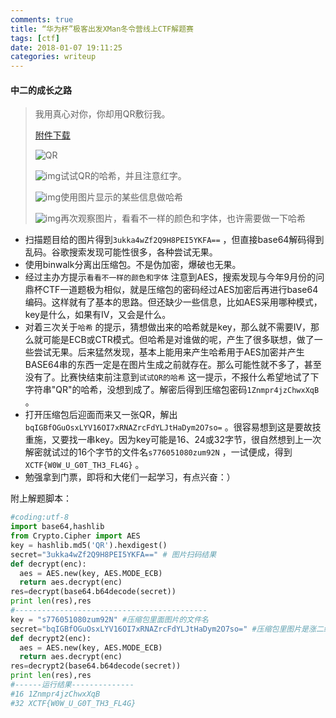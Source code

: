 ```yaml
---
comments: true
title: “华为杯”极客出发XMan冬令营线上CTF解题赛
tags: [ctf]
date: 2018-01-07 19:11:25
categories: writeup
---
```


#### 中二的成长之路

> 我用真心对你，你却用QR敷衍我。
>
> [附件下载](http://xman.xctf.org.cn/media/task/6704c696-0a81-4715-b16c-38a093dadedf.jpg)
>
> ![QR](QR.jpg)
>
> ![img](http://xman.xctf.org.cn/static/theme/default_v2/img/ts.png)试试QR的哈希，并且注意红字。
>
> ![img](http://xman.xctf.org.cn/static/theme/default_v2/img/ts.png)使用图片显示的某些信息做哈希
>
> ![img](http://xman.xctf.org.cn/static/theme/default_v2/img/ts.png)再次观察图片，看看不一样的颜色和字体，也许需要做一下哈希

- 扫描题目给的图片得到`3ukka4wZf2Q9H8PEI5YKFA==` ，但直接base64解码得到乱码。谷歌搜索发现可能性很多，各种尝试无果。
- 使用binwalk分离出压缩包。不是伪加密，爆破也无果。
- 经过主办方提示`看看不一样的颜色和字体` 注意到AES，搜索发现与今年9月份的问鼎杯CTF一道题极为相似，就是压缩包的密码经过AES加密后再进行base64编码。这样就有了基本的思路。但还缺少一些信息，比如AES采用哪种模式，key是什么，如果有IV，又会是什么。
- 对着三次关于`哈希` 的提示，猜想做出来的哈希就是key，那么就不需要IV，那么就可能是ECB或CTR模式。但哈希是对谁做的呢，产生了很多联想，做了一些尝试无果。后来猛然发现，基本上能用来产生哈希用于AES加密并产生BASE64串的东西一定是在图片生成之前就存在。那么可能性就不多了，甚至没有了。比赛快结束前注意到`试试QR的哈希` 这一提示，不报什么希望地试了下字符串"QR"的哈希，没想到成了。解密后得到压缩包密码`1Znmpr4jzChwxXqB` 。
- 打开压缩包后迎面而来又一张QR，解出`bqIGBfOGuOsxLYV16OI7xRNAZrcFdYLJtHaDym2O7so=` 。很容易想到这是要故技重施，又要找一串key。因为key可能是16、24或32字节，很自然想到上一次解密就试过的16个字节的文件名`s776051080zum92N` ，一试便成，得到`XCTF{W0W_U_G0T_TH3_FL4G}` 。
- 勉强拿到门票，即将和大佬们一起学习，有点兴奋：）

附上解题脚本：

```python
#coding:utf-8
import base64,hashlib
from Crypto.Cipher import AES
key = hashlib.md5('QR').hexdigest()
secret="3ukka4wZf2Q9H8PEI5YKFA==" # 图片扫码结果
def decrypt(enc):
  aes = AES.new(key, AES.MODE_ECB)
  return aes.decrypt(enc)
res=decrypt(base64.b64decode(secret))
print len(res),res
#-------------------------------------------
key = "s776051080zum92N" #压缩包里面图片的文件名
secret="bqIGBfOGuOsxLYV16OI7xRNAZrcFdYLJtHaDym2O7so=" #压缩包里图片是涨二维码，扫出来这个
def decrypt2(enc):
  aes = AES.new(key, AES.MODE_ECB)
  return aes.decrypt(enc)
res=decrypt2(base64.b64decode(secret))
print len(res),res
#------运行结果--------------
#16 1Znmpr4jzChwxXqB
#32 XCTF{W0W_U_G0T_TH3_FL4G}
```